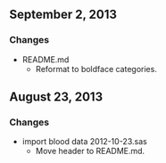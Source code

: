 ## September 2, 2013

### Changes
  - README.md
    - Reformat to boldface categories.

## August 23, 2013

### Changes
  - import blood data 2012-10-23.sas
    - Move header to README.md.
